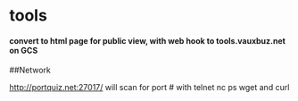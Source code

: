 # tools

#### convert to html page for public view, with web hook to tools.vauxbuz.net on GCS

##Network

http://portquiz.net:27017/     will scan for port # with telnet nc ps wget and curl
